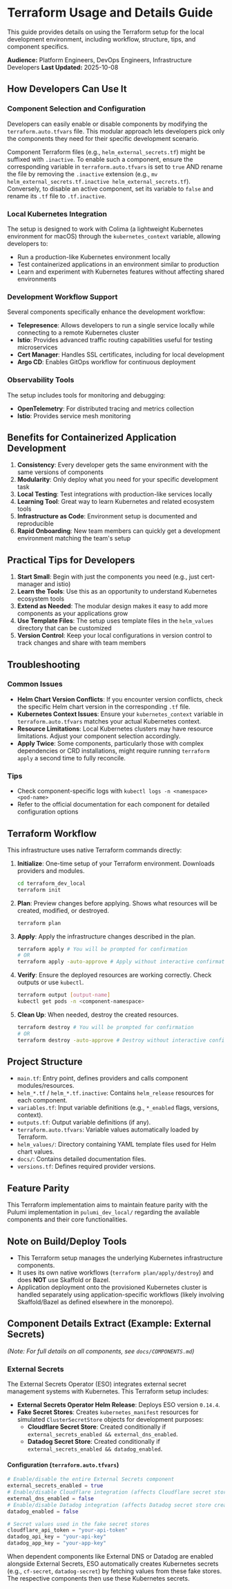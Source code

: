 # Terraform Usage and Details Guide

This guide provides details on using the Terraform setup for the local development environment, including workflow, structure, tips, and component specifics.

**Audience:** Platform Engineers, DevOps Engineers, Infrastructure Developers
**Last Updated:** 2025-10-08

## How Developers Can Use It

### Component Selection and Configuration

Developers can easily enable or disable components by modifying the `terraform.auto.tfvars` file. This modular approach lets developers pick only the components they need for their specific development scenario.

Component Terraform files (e.g., `helm_external_secrets.tf`) might be suffixed with `.inactive`. To enable such a component, ensure the corresponding variable in `terraform.auto.tfvars` is set to `true` AND rename the file by removing the `.inactive` extension (e.g., `mv helm_external_secrets.tf.inactive helm_external_secrets.tf`). Conversely, to disable an active component, set its variable to `false` and rename its `.tf` file to `.tf.inactive`.

### Local Kubernetes Integration

The setup is designed to work with Colima (a lightweight Kubernetes environment for macOS) through the `kubernetes_context` variable, allowing developers to:

- Run a production-like Kubernetes environment locally
- Test containerized applications in an environment similar to production
- Learn and experiment with Kubernetes features without affecting shared environments

### Development Workflow Support

Several components specifically enhance the development workflow:

- **Telepresence**: Allows developers to run a single service locally while connecting to a remote Kubernetes cluster
- **Istio**: Provides advanced traffic routing capabilities useful for testing microservices
- **Cert Manager**: Handles SSL certificates, including for local development
- **Argo CD**: Enables GitOps workflow for continuous deployment

### Observability Tools

The setup includes tools for monitoring and debugging:

- **OpenTelemetry**: For distributed tracing and metrics collection
- **Istio**: Provides service mesh monitoring

## Benefits for Containerized Application Development

1. **Consistency**: Every developer gets the same environment with the same versions of components
2. **Modularity**: Only deploy what you need for your specific development task
3. **Local Testing**: Test integrations with production-like services locally
4. **Learning Tool**: Great way to learn Kubernetes and related ecosystem tools
5. **Infrastructure as Code**: Environment setup is documented and reproducible
6. **Rapid Onboarding**: New team members can quickly get a development environment matching the team's setup

## Practical Tips for Developers

1. **Start Small**: Begin with just the components you need (e.g., just cert-manager and istio)
2. **Learn the Tools**: Use this as an opportunity to understand Kubernetes ecosystem tools
3. **Extend as Needed**: The modular design makes it easy to add more components as your applications grow
4. **Use Template Files**: The setup uses template files in the `helm_values` directory that can be customized
5. **Version Control**: Keep your local configurations in version control to track changes and share with team members

## Troubleshooting

### Common Issues

- **Helm Chart Version Conflicts**: If you encounter version conflicts, check the specific Helm chart version in the corresponding `.tf` file.
- **Kubernetes Context Issues**: Ensure your `kubernetes_context` variable in `terraform.auto.tfvars` matches your actual Kubernetes context.
- **Resource Limitations**: Local Kubernetes clusters may have resource limitations. Adjust your component selection accordingly.
- **Apply Twice**: Some components, particularly those with complex dependencies or CRD installations, might require running `terraform apply` a second time to fully reconcile.

### Tips

- Check component-specific logs with `kubectl logs -n <namespace> <pod-name>`
- Refer to the official documentation for each component for detailed configuration options

## Terraform Workflow

This infrastructure uses native Terraform commands directly:

1. **Initialize**: One-time setup of your Terraform environment. Downloads providers and modules.

   ```bash
   cd terraform_dev_local
   terraform init
   ```

2. **Plan**: Preview changes before applying. Shows what resources will be created, modified, or destroyed.

   ```bash
   terraform plan
   ```

3. **Apply**: Apply the infrastructure changes described in the plan.

   ```bash
   terraform apply # You will be prompted for confirmation
   # OR
   terraform apply -auto-approve # Apply without interactive confirmation
   ```

4. **Verify**: Ensure the deployed resources are working correctly. Check outputs or use `kubectl`.

   ```bash
   terraform output [output-name]
   kubectl get pods -n <component-namespace>
   ```

5. **Clean Up**: When needed, destroy the created resources.

   ```bash
   terraform destroy # You will be prompted for confirmation
   # OR
   terraform destroy -auto-approve # Destroy without interactive confirmation
   ```

## Project Structure

- `main.tf`: Entry point, defines providers and calls component modules/resources.
- `helm_*.tf` / `helm_*.tf.inactive`: Contains `helm_release` resources for each component.
- `variables.tf`: Input variable definitions (e.g., `*_enabled` flags, versions, context).
- `outputs.tf`: Output variable definitions (if any).
- `terraform.auto.tfvars`: Variable values automatically loaded by Terraform.
- `helm_values/`: Directory containing YAML template files used for Helm chart values.
- `docs/`: Contains detailed documentation files.
- `versions.tf`: Defines required provider versions.

## Feature Parity

This Terraform implementation aims to maintain feature parity with the Pulumi implementation in `pulumi_dev_local/` regarding the available components and their core functionalities.

## Note on Build/Deploy Tools

- This Terraform setup manages the underlying Kubernetes infrastructure components.
- It uses its own native workflows (`terraform plan/apply/destroy`) and does **NOT** use Skaffold or Bazel.
- Application deployment onto the provisioned Kubernetes cluster is handled separately using application-specific workflows (likely involving Skaffold/Bazel as defined elsewhere in the monorepo).

## Component Details Extract (Example: External Secrets)

*(Note: For full details on all components, see `docs/COMPONENTS.md`)*

### External Secrets

The External Secrets Operator (ESO) integrates external secret management systems with Kubernetes. This Terraform setup includes:

- **External Secrets Operator Helm Release**: Deploys ESO version `0.14.4`.
- **Fake Secret Stores**: Creates `kubernetes_manifest` resources for simulated `ClusterSecretStore` objects for development purposes:
  - **Cloudflare Secret Store**: Created conditionally if `external_secrets_enabled && external_dns_enabled`.
  - **Datadog Secret Store**: Created conditionally if `external_secrets_enabled && datadog_enabled`.

#### Configuration (`terraform.auto.tfvars`)

```terraform
# Enable/disable the entire External Secrets component
external_secrets_enabled = true
# Enable/disable Cloudflare integration (affects Cloudflare secret store creation)
external_dns_enabled = false
# Enable/disable Datadog integration (affects Datadog secret store creation)
datadog_enabled = false

# Secret values used in the fake secret stores
cloudflare_api_token = "your-api-token"
datadog_api_key = "your-api-key"
datadog_app_key = "your-app-key"
```

When dependent components like External DNS or Datadog are enabled alongside External Secrets, ESO automatically creates Kubernetes secrets (e.g., `cf-secret`, `datadog-secret`) by fetching values from these fake stores. The respective components then use these Kubernetes secrets.
